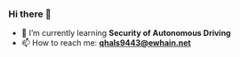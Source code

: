 ### Hi there 👋
- 🌱 I’m currently learning **Security of Autonomous Driving**
- 📫 How to reach me: **qhals9443@ewhain.net**


<!--
**bominjang/bominjang** is a ✨ _special_ ✨ repository because its `README.md` (this file) appears on your GitHub profile.

Here are some ideas to get you started:

- 🔭 I’m currently working on ...
- 👯 I’m looking to collaborate on ...
- 🤔 I’m looking for help with ...
- 💬 Ask me about ...
- 😄 Pronouns: ...
- ⚡ Fun fact: ...
-->
